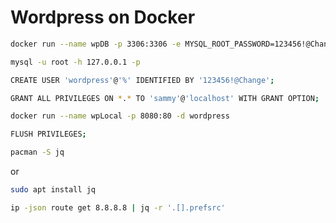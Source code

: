 # Wordpress on Docker
```bash
docker run --name wpDB -p 3306:3306 -e MYSQL_ROOT_PASSWORD=123456!@Change -d mysql:latest
```
```bash
mysql -u root -h 127.0.0.1 -p
```
```bash
CREATE USER 'wordpress'@'%' IDENTIFIED BY '123456!@Change';
```
```bash
GRANT ALL PRIVILEGES ON *.* TO 'sammy'@'localhost' WITH GRANT OPTION;
```
```bash
docker run --name wpLocal -p 8080:80 -d wordpress
```
```bash
FLUSH PRIVILEGES;
```
```bash
pacman -S jq
```
or
```bash
sudo apt install jq
```
```bash
ip -json route get 8.8.8.8 | jq -r '.[].prefsrc'
```
